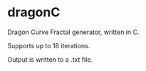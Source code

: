 # dragonC
Dragon Curve Fractal generator, written in C.

Supports up to 18 iterations.

Output is written to a .txt file.
